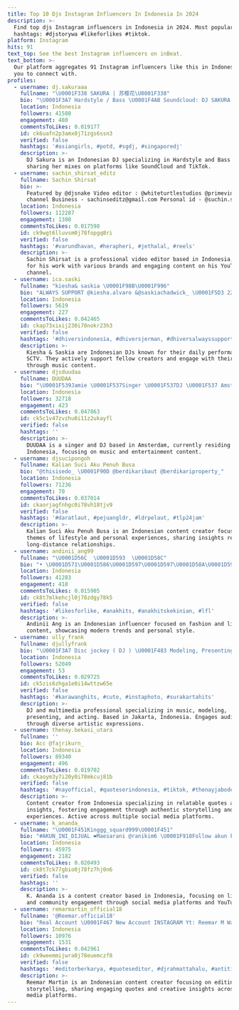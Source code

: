 ```yaml
---
title: Top 10 Djs Instagram Influencers In Indonesia In 2024
description: >-
  Find top djs Instagram influencers in Indonesia in 2024. Most popular
  hashtags: #djstorywa #likeforlikes #tiktok.
platform: Instagram
hits: 91
text_top: See the best Instagram influencers on inBeat.
text_bottom: >-
  Our platform aggregates 91 Instagram influencers like this in Indonesia for
  you to connect with.
profiles:
  - username: dj.sakuraaa
    fullname: "\U0001F338 SAKURA | 苏樱花\U0001F338"
    bio: "\U0001F3A7 Hardstyle / Bass \U0001F4AB Soundcloud: DJ SAKURA Tiktok: Djsakura Email for DJ Bookings / ADS \U0001F4E9\U0001F447\U0001F3FB"
    location: Indonesia
    followers: 41588
    engagement: 480
    commentsToLikes: 0.019177
    id: ck6uafn2p3amx0j71zgs6ssn3
    verified: false
    hashtags: '#asiangirls, #potd, #sgdj, #singaporedj'
    description: >-
      DJ Sakura is an Indonesian DJ specializing in Hardstyle and Bass music,
      sharing her mixes on platforms like SoundCloud and TikTok.
  - username: sachin_shirsat_editz
    fullname: Sachin Shirsat
    bio: >-
      Featured by @djsnake Video editor : @whiteturtlestudios @primevideoin YT
      channel Business - sachinseditz@gmail.com Personal id - @suchin.shirsat
    location: Indonesia
    followers: 112287
    engagement: 1380
    commentsToLikes: 0.017598
    id: ck9wgt6lluvsm0j78fopgq8ri
    verified: false
    hashtags: '#varundhavan, #herapheri, #jethalal, #reels'
    description: >-
      Sachin Shirsat is a professional video editor based in Indonesia, known
      for his work with various brands and engaging content on his YouTube
      channel.
  - username: ica.saski
    fullname: "kiesha& saskia \U0001F98B\U0001F996"
    bio: "ALWAYS SUPPORT @kiesha.alvaro &@saskiachadwick_ \U0001F5D3 22 11 2020 \U0001F3AC DJS setiap Hari pukul 16.25 wib @sctv #santironidjs #kieshaalvaro #saskiachadwick"
    location: Indonesia
    followers: 5619
    engagement: 227
    commentsToLikes: 0.042465
    id: ckap73xixij230i78nokr23h3
    verified: false
    hashtags: '#dhiversindonesia, #dhiversjerman, #dhiversalwayssupportyou, #ccpdhil'
    description: >-
      Kiesha & Saskia are Indonesian DJs known for their daily performances on
      SCTV. They actively support fellow creators and engage with their audience
      through music content.
  - username: djsduudaa
    fullname: DUUDAA
    bio: "\U0001F539Jamie \U0001F537Singer \U0001F537DJ \U0001F537 Amsterdam \U0001F539"
    location: Indonesia
    followers: 32718
    engagement: 423
    commentsToLikes: 0.047863
    id: ck5c1v47zvzhu0i11z2ukayfl
    verified: false
    hashtags: ''
    description: >-
      DUUDAA is a singer and DJ based in Amsterdam, currently residing in
      Indonesia, focusing on music and entertainment content.
  - username: djsucipongoh
    fullname: Kalian Suci Aku Penuh Busa
    bio: "@thisisedo_ \U0001F90D @berdikaribaut @berdikariproperty_"
    location: Indonesia
    followers: 71236
    engagement: 70
    commentsToLikes: 0.037014
    id: ckaorjagfnhgc0i78vh18tjv9
    verified: false
    hashtags: '#daratlaut, #pejuangldr, #ldrpelaut, #tlp24jam'
    description: >-
      Kalian Suci Aku Penuh Busa is an Indonesian content creator focused on
      themes of lifestyle and personal experiences, sharing insights related to
      long-distance relationships.
  - username: andinii_ang99
    fullname: "\U0001D56C  \U0001D593  \U0001D58C"
    bio: "• \U0001D571\U0001D586\U0001D597\U0001D597\U0001D58A\U0001D591\U0001F5A4\U0001F935\U0001F3FB • \U0001D598\U0001D586\U0001D58B\U0001D58E\U0001D418\U0001D586\U0001D58D \U0001D56C\U0001D58B\U0001D597\U0001D58E\U0001D59F\U0001D586\U0001F476\U0001F3FB • \U0001D580\U0001D58E\U0001D597\U0001D58C\U0001D594 \U0001D7CE\U0001D7D7\U0001D7D7 • \U0001D595\U0001D595 \U0001D570\U0001D593\U0001D589\U0001D594\U0001D597\U0001D598 \U0001D56F\U0001D578"
    location: Indonesia
    followers: 41283
    engagement: 418
    commentsToLikes: 0.015905
    id: ck8t7mlkehcjl0j78zdgy78k5
    verified: false
    hashtags: '#likesforlike, #anakhits, #anakhitskekinian, #lfl'
    description: >-
      Andinii Ang is an Indonesian influencer focused on fashion and lifestyle
      content, showcasing modern trends and personal style.
  - username: ully_frank
    fullname: djullyfrank
    bio: "\U0001F3A7 Disc jockey ( DJ ) \U0001F483 Modeling, Presenting, Acting \U0001F4FD \U0001F3AC @frank_collection99 @popular_multitalenta \U0001F4CD JKT"
    location: Indonesia
    followers: 52049
    engagement: 53
    commentsToLikes: 0.029725
    id: ck5zis6zhga1e0i14wttzw65e
    verified: false
    hashtags: '#karawanghits, #cute, #instaphoto, #surakartahits'
    description: >-
      DJ and multimedia professional specializing in music, modeling,
      presenting, and acting. Based in Jakarta, Indonesia. Engages audiences
      through diverse artistic expressions.
  - username: thenay.bekasi_utara
    fullname: ''
    bio: Acc @fajrikurn_
    location: Indonesia
    followers: 89340
    engagement: 496
    commentsToLikes: 0.019702
    id: ckaoym3y7i20y0i78mkcuj81b
    verified: false
    hashtags: '#nayofficial, #quoteserindonesia, #tiktok, #thenayjabodetabek'
    description: >-
      Content creator from Indonesia specializing in relatable quotes and
      insights, fostering engagement through authentic storytelling and personal
      experiences. Active across multiple social media platforms.
  - username: k_ananda_
    fullname: "\U0001F451Kinggg_squard999\U0001F451"
    bio: "#AKUN_INI_DIJUAL ❤Maesarani @ranikim6 \U0001F918Follow akun ke 2 @_khyananda_ \U0001F918 KOTA MEDAN, SIBOLGA TAPTENG, \U0001F449Yt; K. Ananda \U0001F447Sukrek My Chanel"
    location: Indonesia
    followers: 45975
    engagement: 2182
    commentsToLikes: 0.020493
    id: ck8t7ck77gbio0j78fz7hj0n6
    verified: false
    hashtags: ''
    description: >-
      K. Ananda is a content creator based in Indonesia, focusing on lifestyle
      and community engagement through social media platforms and YouTube.
  - username: remarmartin_official18
    fullname: '@Reemar.official18'
    bio: "Real Account \U0001F467 New Account INSTAGRAM Yt: Reemar M Wa group link"
    location: Indonesia
    followers: 10976
    engagement: 1531
    commentsToLikes: 0.042961
    id: ck9weemmijwra0j78euemczf8
    verified: false
    hashtags: '#editorberkarya, #quoteseditor, #djrahmattahalu, #antitiktoktiktokclub'
    description: >-
      Reemar Martin is an Indonesian content creator focusing on editing and
      storytelling, sharing engaging quotes and creative insights across social
      media platforms.
---
```



